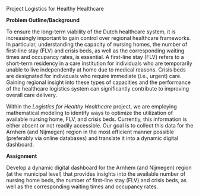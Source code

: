 Project Logistics for Healthy Healthcare

**Problem Outline/Background**

To ensure the long-term viability of the Dutch healthcare system, it is increasingly important to gain control over regional healthcare frameworks. In particular, understanding the capacity of nursing homes, the number of first-line stay (FLV) and crisis beds, as well as the corresponding waiting times and occupancy rates, is essential. A first-line stay (FLV) refers to a short-term residency in a care institution for individuals who are temporarily unable to live independently at home due to medical reasons. Crisis beds are designated for individuals who require immediate (i.e., urgent) care. Gaining regional insight into these types of capacities and the performance of the healthcare logistics system can significantly contribute to improving overall care delivery.

Within the _Logistics for Healthy Healthcare_ project, we are employing mathematical modeling to identify ways to optimize the utilization of available nursing home, FLV, and crisis beds. Currently, this information is either absent or not readily accessible. Our goal is to collect this data for the Arnhem (and Nijmegen) region in the most efficient manner possible (preferably via online databases) and translate it into a dynamic digital dashboard.

**Assignment**

Develop a dynamic digital dashboard for the Arnhem (and Nijmegen) region (at the municipal level) that provides insights into the available number of nursing home beds, the number of first-line stay (FLV) and crisis beds, as well as the corresponding waiting times and occupancy rates.
